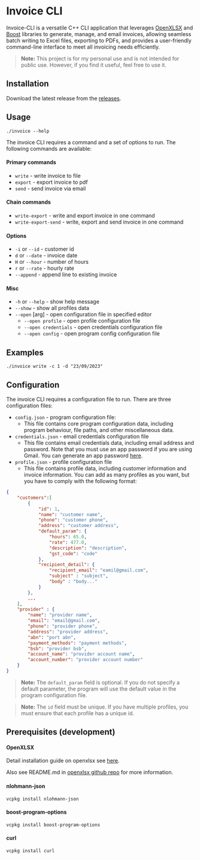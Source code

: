 # Invoice CLI
Invoice-CLI is a versatile C++ CLI application that leverages [OpenXLSX](https://github.com/troldal/OpenXLSX) and [Boost](https://www.boost.org/) libraries to generate, manage, and email invoices, allowing seamless batch writing to Excel files, exporting to PDFs, and provides a user-friendly command-line interface to meet all invoicing needs efficiently.
> **Note:** This project is for my personal use and is not intended for public use. However, if you find it useful, feel free to use it.

## Installation
Download the latest release from the [releases]().

## Usage
```shell
./invoice --help
```

The invoice CLI requires a command and a set of options to run. The following commands are available:
#### Primary commands
- `write` - write invoice to file
- `export` - export invoice to pdf
- `send` - send invoice via email
#### Chain commands
- `write-export` - write and export invoice in one command
- `write-export-send` - write, export and send invoice in one command

#### Options
- `-i` or `--id` - customer id
- `d` or `--date` - invoice date
- `H` or `--hour`  - number of hours
- `r` or `--rate` - hourly rate
- `--append` - append line to existing invoice

#### Misc
- `-h` or `--help` - show help message
- `--show` - show all profiles data
- `--open` [arg] - open configuration file in specified editor
  - `--open profile` - open profile configuration file
  - `--open credentials` - open credentials configuration file
  - `--open config` - open program config configuration file

## Examples
```shell
./invoice write -c 1 -d "23/09/2023"
```

## Configuration
The invoice CLI requires a configuration file to run. There are three configuration files:
- `config.json` - program configuration file:
  - This file contains core program configuration data, including program behaviour, file paths, and other miscellaneous data.
- `credentials.json` - email credentials configuration file
  - This file contains email credentials data, including email address and password. Note that you must use an app password if you are using Gmail. You can generate an app password [here](https://myaccount.google.com/apppasswords).
- `profile.json` - profile configuration file
  - This file contains profile data, including customer information and invoice information. You can add as many profiles as you want, but you have to comply with the following format:
```json
{
    "customers":[
        {
            "id": 1,
            "name": "customer name",
            "phone": "customer phone",
            "address": "customer address",
            "default_param": {
                "hours": 65.0,
                "rate": 477.0,
                "description": "description",
                "gst_code": "code"
            },
            "recipient_detail": {
                "recipient_email": "eamil@gmail.com",
                "subject" : "subject",
                "body" : "body..."
            }
        },
        ...
    ],
    "provider" : {
        "name": "provider name",
        "email": "email@gmail.com",
        "phone": "provider phone",
        "address": "provider address",
        "abn": "port abn",
        "payment_methods": "payment methods",
        "bsb": "provider bsb",
        "account_name": "provider account name",
        "account_number": "provider account number"
    }
}
```

> **Note:** The `default_param` field is optional. If you do not specify a default parameter, the program will use the default value in the program configuration file.

> **Note:** The `id` field must be unique. If you have multiple profiles, you must ensure that each profile has a unique id.


## Prerequisites (development)
#### OpenXLSX
Detail installation guide on openxlsx see [here](documentation\openxlsx_installation.md).

Also see README.md in [openxlsx github repo](https://github.com/troldal/OpenXLSX) for more information.

#### nlohmann-json
```shell
vcpkg install nlohmann-json
```
#### boost-program-options
```shell
vcpkg install boost-program-options
```
#### curl
```shell
vcpkg install curl
```
